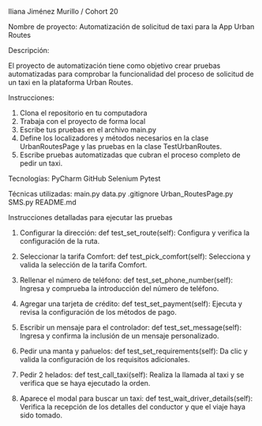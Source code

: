 ﻿Iliana Jiménez Murillo / Cohort 20

Nombre de proyecto: Automatización de solicitud de taxi 
                    para la App Urban Routes


Descripción:

El proyecto de automatización tiene como objetivo crear pruebas automatizadas para 
comprobar la funcionalidad del proceso de solicitud de un taxi en la plataforma Urban Routes.

Instrucciones:
1. Clona el repositorio en tu computadora
2. Trabaja con el proyecto de forma local
3. Escribe tus pruebas en el archivo main.py
4. Define los localizadores y métodos necesarios en la clase UrbanRoutesPage y 
las pruebas en la clase TestUrbanRoutes.
5. Escribe pruebas automatizadas que cubran el proceso completo de pedir un taxi.


Tecnologías:
PyCharm
GitHub
Selenium
Pytest

Técnicas utilizadas:
main.py
data.py
.gitignore
Urban_RoutesPage.py
SMS.py
README.md

Instrucciones detalladas para ejecutar las pruebas

1. Configurar la dirección: def test_set_route(self): 
Configura y verifica la configuración de la ruta.

2. Seleccionar la tarifa Comfort: def test_pick_comfort(self): 
Selecciona y valida la selección de la tarifa Comfort.

3. Rellenar el número de teléfono: def test_set_phone_number(self): 
Ingresa y comprueba la introducción del número de teléfono.

4. Agregar una tarjeta de crédito: def test_set_payment(self): 
Ejecuta y revisa la configuración de los métodos de pago.

5. Escribir un mensaje para el controlador: def test_set_message(self):
Ingresa y confirma la inclusión de un mensaje personalizado.

6. Pedir una manta y pañuelos: def test_set_requirements(self): 
Da clic y valida la configuración de los requisitos adicionales.

7. Pedir 2 helados: def test_call_taxi(self): 
Realiza la llamada al taxi y se verifica que se haya ejecutado la orden.

8. Aparece el modal para buscar un taxi: def test_wait_driver_details(self): 
Verifica la recepción de los detalles del conductor y que el viaje haya sido tomado.


